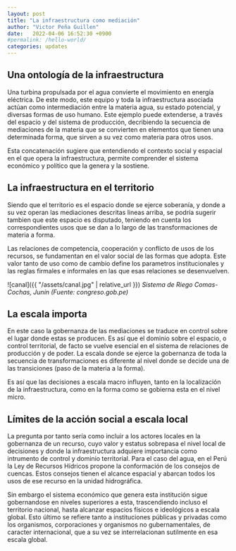 ```yaml
---
layout: post
title: "La infraestructura como mediación"
author: "Victor Peña Guillen"
date:   2022-04-06 16:52:30 +0900
#permalink: /hello-world/
categories: updates
---
```


## Una ontología de la infraestructura

Una turbina propulsada por el agua convierte el movimiento en energía eléctrica. De este modo, este equipo y toda la infraestructura asociada actúan como intermediación entre la materia agua, su estado potencial, y diversas formas de uso humano. Este ejemplo puede extenderse, a través del espacio y del sistema de producción, decribiendo la secuencia de mediaciones de la materia que se convierten en elementos que tienen una determinada forma, que sirven a su vez como materia para otros usos.

Esta concatenación sugiere que entendiendo el contexto social y espacial en el que opera la infraestructura, permite comprender el sistema económico y político que la genera y la sostiene.

## La infraestructura en el territorio

Siendo que el territorio es el espacio donde se ejerce soberanía, y donde a su vez operan las mediaciones descritas lineas arriba, se podría sugerir tambien que este espacio es disputado, teniendo en cuenta los correspondientes usos que se dan a lo largo de las transformaciones de materia a forma.

Las relaciones de competencia, cooperación y conflicto de usos de los recursos, se fundamentan en el valor social de las formas que adopta. Este valor tanto de uso como de cambio define los parametros institucionales y las reglas firmales e informales en las que esas relaciones se desenvuelven.

![canal]({{ "/assets/canal.jpg" | relative_url }})
*Sistema de Riego Comas-Cochas, Junín (Fuente: congreso.gob.pe)*

## La escala importa

En este caso la gobernanza de las mediaciones se traduce en control sobre el lugar donde estas se producen. Es así que el dominio sobre el espacio, o control territorial, de facto se vuelve esencial en el sistema de relaciones de producción y de poder. La escala donde se ejerce la gobernanza de toda la secuencia de transformaciones es diferente al nivel donde se decide una de las transiciones (paso de la materia a la forma).

Es así que las decisiones a escala macro influyen, tanto en la localización de la infraestructura, como en la forma como se gobierna esta en el nivel micro.

## Límites de la acción social a escala local

La pregunta por tanto sería como incluir a los actores locales en la gobernanza de un recurso, cuyo valor y estatus sobrepasa el nivel local de decisiones y donde la infraestructura adquiere importancia como intrumento de control y dominio territorial. Para el caso del agua, en el Perú la Ley de Recursos Hídricos propone la conformación de los consejos de cuencas. Estos consejos tienen el alcance espacial y abarcan todos los usos de ese recurso en la unidad hidrográfica.

Sin embargo el sistema económico que genera esta institución sigue gobernandose en niveles superiores a esta, trascendiendo incluso el territorio nacional, hasta alcanzar espacios físicos e ideológicos a escala global. Esto último se refiere tanto a instituciones públicas y privadas como los organismos, corporaciones y organismos no gubernamentales, de caracter internacional, que a su vez se interrelacionan sutilmente en esa escala global.
